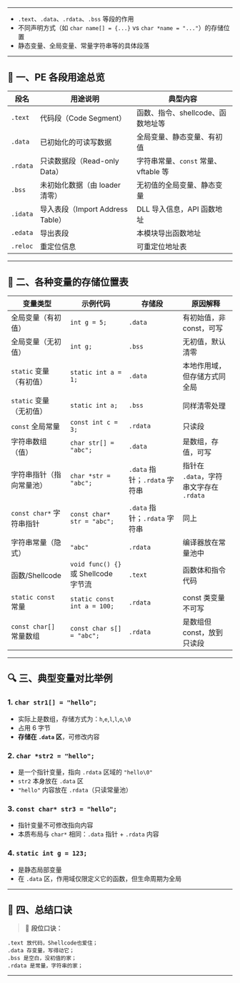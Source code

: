 ## 
---


- `.text`、`.data`、`.rdata`、`.bss` 等段的作用
- 不同声明方式（如 `char name[] = {...}` vs `char *name = "..."`）的存储位置
- 静态变量、全局变量、常量字符串等的具体段落

---

## 🧩 一、PE 各段用途总览

| 段名       | 用途说明                             | 典型内容                              |
|------------|--------------------------------------|----------------------------------------|
| `.text`    | 代码段（Code Segment）               | 函数、指令、shellcode、函数地址等      |
| `.data`    | 已初始化的可读写数据                 | 全局变量、静态变量、有初值             |
| `.rdata`   | 只读数据段（Read-only Data）         | 字符串常量、`const` 常量、vftable 等   |
| `.bss`     | 未初始化数据（由 loader 清零）       | 无初值的全局变量、静态变量             |
| `.idata`   | 导入表段（Import Address Table）     | DLL 导入信息，API 函数地址             |
| `.edata`   | 导出表段                             | 本模块导出函数地址                     |
| `.reloc`   | 重定位信息                           | 可重定位地址表                         |

---

## 🧪 二、各种变量的存储位置表

| 变量类型                     | 示例代码                                      | 存储段   | 原因解释 |
|------------------------------|-----------------------------------------------|----------|----------|
| 全局变量（有初值）          | `int g = 5;`                                  | `.data`  | 有初始值，非 const，可写 |
| 全局变量（无初值）          | `int g;`                                      | `.bss`   | 无初值，默认清零 |
| `static` 变量（有初值）     | `static int a = 1;`                           | `.data`  | 本地作用域，但存储方式同全局 |
| `static` 变量（无初值）     | `static int a;`                               | `.bss`   | 同样清零处理 |
| `const` 全局常量            | `const int c = 3;`                            | `.rdata` | 只读段 |
| 字符串数组（值）            | `char str[] = "abc";`                         | `.data`  | 是数组，存值，可写 |
| 字符串指针（指向常量池）    | `char *str = "abc";`                          | `.data` 指针；`.rdata` 字符串 | 指针在 `.data`，字符串文字存在 `.rdata` |
| `const char*` 字符串指针    | `const char* str = "abc";`                    | `.data` 指针；`.rdata` 字符串 | 同上 |
| 字符串常量（隐式）          | `"abc"`                                       | `.rdata` | 编译器放在常量池中 |
| 函数/Shellcode              | `void func() {}` 或 Shellcode 字节流           | `.text`  | 函数体和指令代码 |
| `static const` 常量         | `static const int a = 100;`                   | `.rdata` | const 类变量不可写 |
| `const char[]` 常量数组     | `const char s[] = "abc";`                     | `.rdata` | 是数组但 const，放到只读段 |

---

## 🔍 三、典型变量对比举例

### 1. `char str1[] = "hello";`

- 实际上是数组，存储方式为：`h`,`e`,`l`,`l`,`o`,`\0`
- 占用 6 字节
- **存储在 `.data` 区**，可修改内容

### 2. `char *str2 = "hello";`

- 是一个指针变量，指向 `.rdata` 区域的 `"hello\0"`
- `str2` 本身放在 `.data` 区
- `"hello"` 内容放在 `.rdata`（只读常量池）

### 3. `const char* str3 = "hello";`

- 指针变量不可修改指向内容
- 本质布局与 `char*` 相同：`.data` 指针 + `.rdata` 内容

### 4. `static int g = 123;`

- 是静态局部变量
- 在 `.data` 区，作用域仅限定义它的函数，但生命周期为全局

---

## 📌 四、总结口诀

> 🧠 **段位口诀：**

```
.text 放代码，Shellcode也爱住；
.data 存变量，写得动它；
.bss 是空白，没初值的家；
.rdata 是常量，字符串的家；
```

---

